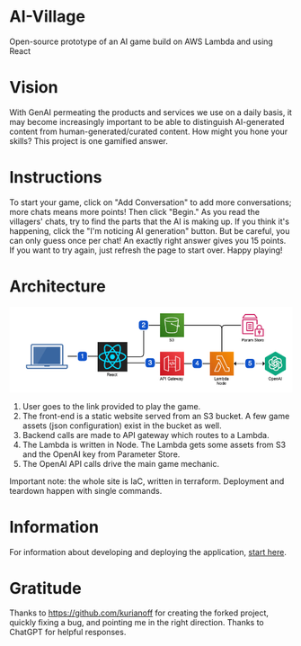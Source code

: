 # AI-Village
Open-source prototype of an AI game build on AWS Lambda and using React

# Vision
With GenAI permeating the products and services we use on a daily basis, it may become increasingly important to be able to distinguish AI-generated content from human-generated/curated content. How might you hone your skills? This project is one gamified answer.

# Instructions
To start your game, click on "Add Conversation" to add more conversations; more chats means more points! Then click "Begin." As you read the villagers' chats, try to find the parts that the AI is making up. If you think it's happening, click the "I'm noticing AI generation" button. But be careful, you can only guess once per chat! An exactly right answer gives you 15 points. If you want to try again, just refresh the page to start over. Happy playing!

# Architecture
![alt text](ai_village_architecture.png "Site Architecture")

1. User goes to the link provided to play the game.
2. The front-end is a static website served from an S3 bucket. A few game assets (json configuration) exist in the bucket as well.
3. Backend calls are made to API gateway which routes to a Lambda.
4. The Lambda is written in Node. The Lambda gets some assets from S3 and the OpenAI key from Parameter Store.
5. The OpenAI API calls drive the main game mechanic.

Important note: the whole site is IaC, written in terraform. Deployment and teardown happen with single commands.

# Information
For information about developing and deploying the application, [start here](application/README.md).
  
# Gratitude

Thanks to https://github.com/kurianoff for creating the forked project, quickly fixing a bug, and pointing me in the right direction.
Thanks to ChatGPT for helpful responses.
